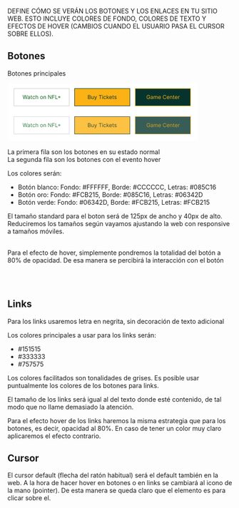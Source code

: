 DEFINE CÓMO SE VERÁN LOS BOTONES Y LOS ENLACES EN TU SITIO WEB. ESTO
INCLUYE COLORES DE FONDO, COLORES DE TEXTO Y EFECTOS DE HOVER
(CAMBIOS CUANDO EL USUARIO PASA EL CURSOR SOBRE ELLOS).

## Botones
Botones principales

![Botones](buttons.png)

La primera fila son los botones en su estado normal
<br>
La segunda fila son los botones con el evento hover

Los colores serán:
* Botón blanco: Fondo: #FFFFFF, Borde: #CCCCCC, Letras: #085C16
* Botón oro: Fondo: #FCB215, Borde: #085C16, Letras: #06342D
* Botón verde: Fondo: #06342D, Borde: #FCB215, Letras: #FCB215

El tamaño standard para el boton será de 125px de ancho y 40px de alto.
Reduciremos los tamaños según vayamos ajustando la web con responsive a tamaños móviles.

<br>
Para el efecto de hover, simplemente pondremos la totalidad del botón a 80% de opacidad. De esa manera se percibirá la interacción con el botón

<br><br>

## Links
Para los links usaremos letra en negrita, sin decoración de texto adicional

Los colores principales a usar para los links serán:
* #151515
* #333333
* #757575

Los colores facilitados son tonalidades de grises. Es posible usar puntualmente los colores de los botones para links.

El tamaño de los links será igual al del texto donde esté contenido, de tal modo que no llame demasiado la atención.

Para el efecto hover de los links haremos la misma estrategia que para los botones, es decir, opacidad al 80%. En caso de tener un color muy claro aplicaremos el efecto contrario.

## Cursor
El cursor default (flecha del ratón habitual) será el default también en la web.
A la hora de hacer hover en botones o en links se cambiará al icono de la mano (pointer). De esta manera se queda claro que el elemento es para clicar sobre el.